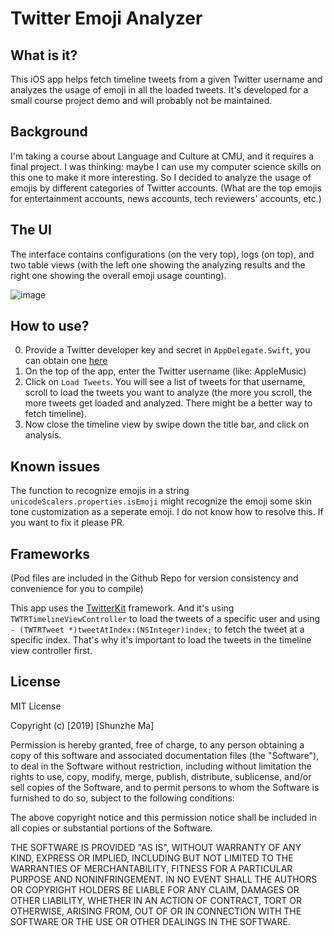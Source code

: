 # Twitter Emoji Analyzer

## What is it?
This iOS app helps fetch timeline tweets from a given Twitter username and analyzes the usage of emoji in all the loaded tweets. It's developed for a small course project demo and will probably not be maintained.

## Background
I'm taking a course about Language and Culture at CMU, and it requires a final project. I was thinking: maybe I can use my computer science skills on this one to make it more interesting. So I decided to analyze the usage of emojis by different categories of Twitter accounts. (What are the top emojis for entertainment accounts, news accounts, tech reviewers' accounts, etc.)

## The UI

The interface contains configurations (on the very top), logs (on top), and two table views (with the left one showing the analyzing results and the right one showing the overall emoji usage counting).

![image](https://github.com/msztech/TwitterEmojiAnalyzer/blob/master/screenshot.jpeg?raw=true)

## How to use?
0. Provide a Twitter developer key and secret in `AppDelegate.Swift`, you can obtain one [here](https://developer.twitter.com/en.html)
1. On the top of the app, enter the Twitter username (like: AppleMusic)
2. Click on `Load Tweets`. You will see a list of tweets for that username, scroll to load the tweets you want to analyze (the more you scroll, the more tweets get loaded and analyzed. There might be a better way to fetch timeline).
3. Now close the timeline view by swipe down the title bar, and click on analysis.

## Known issues
The function to recognize emojis in a string `unicodeScalers.properties.isEmoji` might recognize the emoji some skin tone customization as a seperate emoji. I do not know how to resolve this. If you want to fix it please PR.

## Frameworks

(Pod files are included in the Github Repo for version consistency and convenience for you to compile)

This app uses the [TwitterKit](https://github.com/twitter-archive/twitter-kit-ios) framework. And it's using `TWTRTimelineViewController` to load the tweets of a specific user and using `- (TWTRTweet *)tweetAtIndex:(NSInteger)index;` to fetch the tweet at a specific index. That's why it's important to load the tweets in the timeline view controller first.

## License
MIT License

Copyright (c) [2019] [Shunzhe Ma]

Permission is hereby granted, free of charge, to any person obtaining a copy
of this software and associated documentation files (the "Software"), to deal
in the Software without restriction, including without limitation the rights
to use, copy, modify, merge, publish, distribute, sublicense, and/or sell
copies of the Software, and to permit persons to whom the Software is
furnished to do so, subject to the following conditions:

The above copyright notice and this permission notice shall be included in all
copies or substantial portions of the Software.

THE SOFTWARE IS PROVIDED "AS IS", WITHOUT WARRANTY OF ANY KIND, EXPRESS OR
IMPLIED, INCLUDING BUT NOT LIMITED TO THE WARRANTIES OF MERCHANTABILITY,
FITNESS FOR A PARTICULAR PURPOSE AND NONINFRINGEMENT. IN NO EVENT SHALL THE
AUTHORS OR COPYRIGHT HOLDERS BE LIABLE FOR ANY CLAIM, DAMAGES OR OTHER
LIABILITY, WHETHER IN AN ACTION OF CONTRACT, TORT OR OTHERWISE, ARISING FROM,
OUT OF OR IN CONNECTION WITH THE SOFTWARE OR THE USE OR OTHER DEALINGS IN THE
SOFTWARE.
